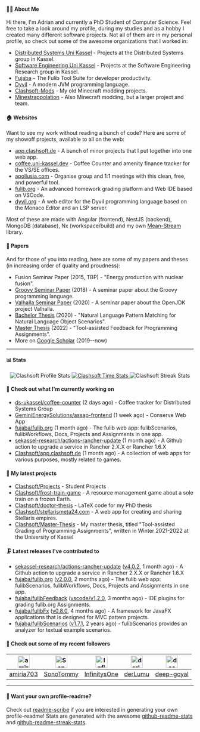 #### 👨‍💻 About Me

Hi there, I'm Adrian and currently a PhD Student of Computer Science.
Feel free to take a look around my profile, during my studies and as a hobby I created many different software projects.
Not all of them are in my personal profile, so check out some of the awesome organizations that I worked in:

- [Distributed Systems Uni Kassel](https://github.com/ds-ukassel) - Projects at the Distributed Systems group in Kassel.
- [Software Engineering Uni Kassel](https://github.com/sekassel-research) - Projects at the Software Engineering Research group in Kassel.
- [Fujaba](https://github.com/fujaba) - The Fulib Tool Suite for developer productivity.
- [Dyvil](https://github.com/Dyvil) - A modern JVM programming language.
- [Clashsoft-Mods](https://github.com/Clashsoft-Mods) - My old Minecraft modding projects.
- [Minestrappolation](https://github.com/MinestrapTeam) - Also Minecraft modding, but a larger project and team.

#### 🏠 Websites

Want to see my work without reading a bunch of code?
Here are some of my showoff projects, available to all on the web:

- [app.clashsoft.de](https://app.clashsoft.de) - A bunch of minor projects that I put together into one web app.
- [coffee.uni-kassel.dev](https://coffee.uni-kassel.dev/) - Coffee Counter and amenity finance tracker for the VS/SE offices.
- [apollusia.com](https://apollusia.com) - Organise group and 1:1 meetings with this clean, free, and powerful tool.
- [fulib.org](https://fulib.org) - An advanced homework grading platform and Web IDE based on VSCode.
- [dyvil.org](https://dyvil.org) - A web editor for the Dyvil programming language based on the Monaco Editor and an LSP server.



Most of these are made with Angular (frontend), NestJS (backend), MongoDB (database), Nx (workspace/build) and my own [Mean-Stream](https://github.com/Clashsoft/Meanstream) library.

#### 📄 Papers

And for those of you into reading, here are some of my papers and theses (in increasing order of quality and proudness):

- Fusion Seminar Paper (2015, TBP) - "Energy production with nuclear fusion".
- [Groovy Seminar Paper](https://github.com/Clashsoft/Seminar-Groovy) (2018) - A seminar paper about the Groovy programming language.
- [Valhalla Seminar Paper](https://github.com/Clashsoft/Seminar-Valhalla) (2020) - A seminar paper about the OpenJDK project Valhalla.
- [Bachelor Thesis](https://github.com/Clashsoft/Bachelor-Thesis) (2020) - "Natural Language Pattern Matching for Natural Language Object Scenarios".
- [Master Thesis](https://github.com/Clashsoft/Master-Thesis) (2022) - "Tool-assisted Feedback for Programming Assignments".
- More on [Google Scholar](https://scholar.google.com/citations?user=8mKnH8wAAAAJ&hl=en&oi=ao) (2019--now)

---

#### 📊 Stats

<div align=center>
  <img src="https://github-readme-stats.vercel.app/api?username=Clashsoft&show_icons=true&theme=dark&count_private=true&icon_color=0075ff&include_all_commits=true" alt="Clashsoft Profile Stats">

    

  <a href="https://wakatime.com/@Clashsoft">
    <img src="https://github-readme-stats.vercel.app/api/wakatime?username=Clashsoft&theme=dark&layout=compact&langs_count=10" alt="Clashsoft Time Stats">
  </a>

  <img src="http://github-readme-streak-stats.herokuapp.com?user=Clashsoft&theme=dark" alt="Clashsoft Streak Stats">
</div>

#### 👷‍ Check out what I'm currently working on

- [ds-ukassel/coffee-counter](https://github.com/ds-ukassel/coffee-counter) (2 days ago) - Coffee tracker for Distributed Systems Group
- [GeminiEnergySolutions/assap-frontend](https://github.com/GeminiEnergySolutions/assap-frontend) (1 week ago) - Conserve Web App
- [fujaba/fulib.org](https://github.com/fujaba/fulib.org) (1 month ago) - The fulib web app: fulibScenarios, fulibWorkflows, Docs, Projects and Assignments in one app.
- [sekassel-research/actions-rancher-update](https://github.com/sekassel-research/actions-rancher-update) (1 month ago) - A Github action to upgrade a service in Rancher 2.X.X or Rancher 1.6.X
- [Clashsoft/app.clashsoft.de](https://github.com/Clashsoft/app.clashsoft.de) (1 month ago) - A collection of web apps for various purposes, mostly related to games.

#### 🌱 My latest projects

- [Clashsoft/Projects](https://github.com/Clashsoft/Projects) - Student Projects
- [Clashsoft/frost-train-game](https://github.com/Clashsoft/frost-train-game) - A resource management game about a sole train on a frozen Earth.
- [Clashsoft/doctor-thesis](https://github.com/Clashsoft/doctor-thesis) - LaTeX code for my PhD thesis
- [Clashsoft/stellarismeta24.com](https://github.com/Clashsoft/stellarismeta24.com) - A web app for creating and sharing Stellaris empires.
- [Clashsoft/Master-Thesis](https://github.com/Clashsoft/Master-Thesis) - My master thesis, titled &#34;Tool-assisted Grading of Programming Assignments&#34;, written in Winter 2021-2022 at the University of Kassel

#### 🗜 Latest releases I've contributed to

- [sekassel-research/actions-rancher-update](https://github.com/sekassel-research/actions-rancher-update) ([v4.0.2](https://github.com/sekassel-research/actions-rancher-update/releases/tag/v4.0.2), 1 month ago) - A Github action to upgrade a service in Rancher 2.X.X or Rancher 1.6.X
- [fujaba/fulib.org](https://github.com/fujaba/fulib.org) ([v2.0.0](https://github.com/fujaba/fulib.org/releases/tag/v2.0.0), 2 months ago) - The fulib web app: fulibScenarios, fulibWorkflows, Docs, Projects and Assignments in one app.
- [fujaba/fulibFeedback](https://github.com/fujaba/fulibFeedback) ([vscode/v1.2.0](https://github.com/fujaba/fulibFeedback/releases/tag/vscode/v1.2.0), 3 months ago) - IDE plugins for grading fulib.org Assignments.
- [fujaba/fulibFx](https://github.com/fujaba/fulibFx) ([v0.8.0](https://github.com/fujaba/fulibFx/releases/tag/v0.8.0), 4 months ago) - A framework for JavaFX applications that is designed for MVC pattern projects.
- [fujaba/fulibScenarios](https://github.com/fujaba/fulibScenarios) ([v1.7.1](https://github.com/fujaba/fulibScenarios/releases/tag/v1.7.1), 2 years ago) - fulibScenarios provides an analyzer for textual example scenarios. 

#### 🚶 Check out some of my recent followers

| [<img src="https://github.com/amiria703.png?size=128" alt="amiria703 Profile Avatar" width="32">](https://github.com/amiria703)| [<img src="https://github.com/SonoTommy.png?size=128" alt="SonoTommy Profile Avatar" width="32">](https://github.com/SonoTommy)| [<img src="https://github.com/InfinitysOne.png?size=128" alt="InfinitysOne Profile Avatar" width="32">](https://github.com/InfinitysOne)| [<img src="https://github.com/derLumu.png?size=128" alt="derLumu Profile Avatar" width="32">](https://github.com/derLumu)| [<img src="https://github.com/deep-goyal.png?size=128" alt="deep-goyal Profile Avatar" width="32">](https://github.com/deep-goyal)|
|:---:|:---:|:---:|:---:|:---:|
| [amiria703](https://github.com/amiria703)| [SonoTommy](https://github.com/SonoTommy)| [InfinitysOne](https://github.com/InfinitysOne)| [derLumu](https://github.com/derLumu)| [deep-goyal](https://github.com/deep-goyal)|

---

#### 📇 Want your own profile-readme?
Check out [readme-scribe](https://github.com/muesli/readme-scribe) if you are interested in generating your own profile-readme!
Stats are generated with the awesome [github-readme-stats](https://github.com/anuraghazra/github-readme-stats) and [github-readme-streak-stats](https://github.com/DenverCoder1/github-readme-streak-stats).
